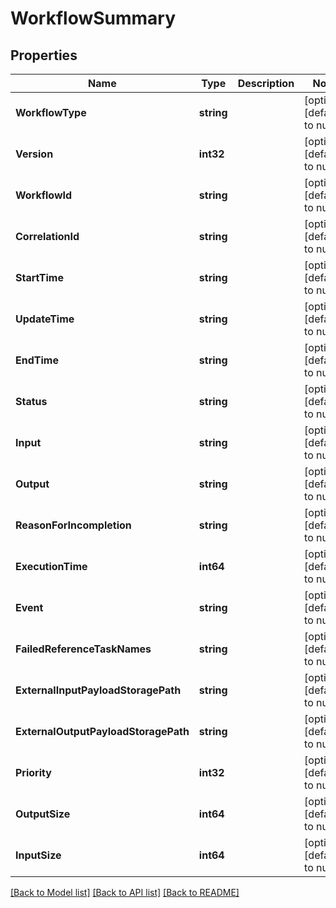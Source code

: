 # WorkflowSummary

## Properties
Name | Type | Description | Notes
------------ | ------------- | ------------- | -------------
**WorkflowType** | **string** |  | [optional] [default to null]
**Version** | **int32** |  | [optional] [default to null]
**WorkflowId** | **string** |  | [optional] [default to null]
**CorrelationId** | **string** |  | [optional] [default to null]
**StartTime** | **string** |  | [optional] [default to null]
**UpdateTime** | **string** |  | [optional] [default to null]
**EndTime** | **string** |  | [optional] [default to null]
**Status** | **string** |  | [optional] [default to null]
**Input** | **string** |  | [optional] [default to null]
**Output** | **string** |  | [optional] [default to null]
**ReasonForIncompletion** | **string** |  | [optional] [default to null]
**ExecutionTime** | **int64** |  | [optional] [default to null]
**Event** | **string** |  | [optional] [default to null]
**FailedReferenceTaskNames** | **string** |  | [optional] [default to null]
**ExternalInputPayloadStoragePath** | **string** |  | [optional] [default to null]
**ExternalOutputPayloadStoragePath** | **string** |  | [optional] [default to null]
**Priority** | **int32** |  | [optional] [default to null]
**OutputSize** | **int64** |  | [optional] [default to null]
**InputSize** | **int64** |  | [optional] [default to null]

[[Back to Model list]](../README.md#documentation-for-models) [[Back to API list]](../README.md#documentation-for-api-endpoints) [[Back to README]](../README.md)

